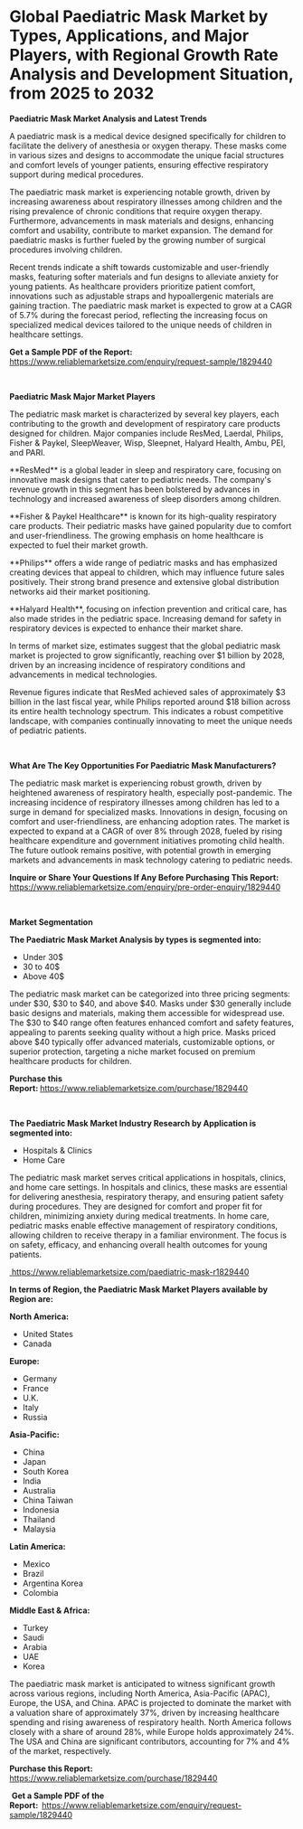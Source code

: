 <p><h1>Global Paediatric Mask Market by Types, Applications, and Major Players, with Regional Growth Rate Analysis and Development Situation, from 2025 to 2032</h1></p><p><strong>Paediatric Mask Market Analysis and Latest Trends</strong></p>
<p><p>A paediatric mask is a medical device designed specifically for children to facilitate the delivery of anesthesia or oxygen therapy. These masks come in various sizes and designs to accommodate the unique facial structures and comfort levels of younger patients, ensuring effective respiratory support during medical procedures.</p><p>The paediatric mask market is experiencing notable growth, driven by increasing awareness about respiratory illnesses among children and the rising prevalence of chronic conditions that require oxygen therapy. Furthermore, advancements in mask materials and designs, enhancing comfort and usability, contribute to market expansion. The demand for paediatric masks is further fueled by the growing number of surgical procedures involving children.</p><p>Recent trends indicate a shift towards customizable and user-friendly masks, featuring softer materials and fun designs to alleviate anxiety for young patients. As healthcare providers prioritize patient comfort, innovations such as adjustable straps and hypoallergenic materials are gaining traction. The paediatric mask market is expected to grow at a CAGR of 5.7% during the forecast period, reflecting the increasing focus on specialized medical devices tailored to the unique needs of children in healthcare settings.</p></p>
<p><strong>Get a Sample PDF of the Report:&nbsp;</strong> <a href="https://www.reliablemarketsize.com/enquiry/request-sample/1829440?utm_campaign=3564&utm_medium=2&utm_source=Github&utm_content=ia&utm_term=14042025&utm_id=paediatric-mask">https://www.reliablemarketsize.com/enquiry/request-sample/1829440</a></p>
<p>&nbsp;</p>
<p><strong>Paediatric Mask Major Market Players</strong></p>
<p><p>The pediatric mask market is characterized by several key players, each contributing to the growth and development of respiratory care products designed for children. Major companies include ResMed, Laerdal, Philips, Fisher & Paykel, SleepWeaver, Wisp, Sleepnet, Halyard Health, Ambu, PEI, and PARI.</p><p>**ResMed** is a global leader in sleep and respiratory care, focusing on innovative mask designs that cater to pediatric needs. The company's revenue growth in this segment has been bolstered by advances in technology and increased awareness of sleep disorders among children. </p><p>**Fisher & Paykel Healthcare** is known for its high-quality respiratory care products. Their pediatric masks have gained popularity due to comfort and user-friendliness. The growing emphasis on home healthcare is expected to fuel their market growth.</p><p>**Philips** offers a wide range of pediatric masks and has emphasized creating devices that appeal to children, which may influence future sales positively. Their strong brand presence and extensive global distribution networks aid their market positioning.</p><p>**Halyard Health**, focusing on infection prevention and critical care, has also made strides in the pediatric space. Increasing demand for safety in respiratory devices is expected to enhance their market share.</p><p>In terms of market size, estimates suggest that the global pediatric mask market is projected to grow significantly, reaching over $1 billion by 2028, driven by an increasing incidence of respiratory conditions and advancements in medical technologies. </p><p>Revenue figures indicate that ResMed achieved sales of approximately $3 billion in the last fiscal year, while Philips reported around $18 billion across its entire health technology spectrum. This indicates a robust competitive landscape, with companies continually innovating to meet the unique needs of pediatric patients.</p></p>
<p>&nbsp;</p>
<p><strong>What Are The Key Opportunities For Paediatric Mask Manufacturers?</strong></p>
<p><p>The pediatric mask market is experiencing robust growth, driven by heightened awareness of respiratory health, especially post-pandemic. The increasing incidence of respiratory illnesses among children has led to a surge in demand for specialized masks. Innovations in design, focusing on comfort and user-friendliness, are enhancing adoption rates. The market is expected to expand at a CAGR of over 8% through 2028, fueled by rising healthcare expenditure and government initiatives promoting child health. The future outlook remains positive, with potential growth in emerging markets and advancements in mask technology catering to pediatric needs.</p></p>
<p><strong>Inquire or Share Your Questions If Any Before Purchasing This Report:</strong> <a href="https://www.reliablemarketsize.com/enquiry/pre-order-enquiry/1829440?utm_campaign=3564&utm_medium=2&utm_source=Github&utm_content=ia&utm_term=14042025&utm_id=paediatric-mask">https://www.reliablemarketsize.com/enquiry/pre-order-enquiry/1829440</a></p>
<p>&nbsp;</p>
<p><strong>Market Segmentation</strong></p>
<p><strong>The Paediatric Mask Market Analysis by types is segmented into:</strong></p>
<p><ul><li>Under 30$</li><li>30 to 40$</li><li>Above 40$</li></ul></p>
<p><p>The pediatric mask market can be categorized into three pricing segments: under $30, $30 to $40, and above $40. Masks under $30 generally include basic designs and materials, making them accessible for widespread use. The $30 to $40 range often features enhanced comfort and safety features, appealing to parents seeking quality without a high price. Masks priced above $40 typically offer advanced materials, customizable options, or superior protection, targeting a niche market focused on premium healthcare products for children.</p></p>
<p><strong>Purchase this Report:&nbsp;</strong><a href="https://www.reliablemarketsize.com/purchase/1829440?utm_campaign=3564&utm_medium=2&utm_source=Github&utm_content=ia&utm_term=14042025&utm_id=paediatric-mask">https://www.reliablemarketsize.com/purchase/1829440</a></p>
<p>&nbsp;</p>
<p><strong>The Paediatric Mask Market Industry Research by Application is segmented into:</strong></p>
<p><ul><li>Hospitals & Clinics</li><li>Home Care</li></ul></p>
<p><p>The pediatric mask market serves critical applications in hospitals, clinics, and home care settings. In hospitals and clinics, these masks are essential for delivering anesthesia, respiratory therapy, and ensuring patient safety during procedures. They are designed for comfort and proper fit for children, minimizing anxiety during medical treatments. In home care, pediatric masks enable effective management of respiratory conditions, allowing children to receive therapy in a familiar environment. The focus is on safety, efficacy, and enhancing overall health outcomes for young patients.</p></p>
<p><a href="https://www.reliablemarketsize.com/paediatric-mask-r1829440?utm_campaign=3564&utm_medium=2&utm_source=Github&utm_content=ia&utm_term=14042025&utm_id=paediatric-mask">&nbsp;https://www.reliablemarketsize.com/paediatric-mask-r1829440</a></p>
<p><strong>In terms of Region, the Paediatric Mask Market Players available by Region are:</strong></p>
<p>
    <p> <strong> North America: </strong>
        <ul>
            <li>United States</li>
            <li>Canada</li>
        </ul>
        </p> 
    <p> <strong> Europe: </strong>
        <ul>
            <li>Germany</li>
            <li>France</li>
            <li>U.K.</li>
            <li>Italy</li>
            <li>Russia</li>
        </ul>
        </p> 
    <p> <strong> Asia-Pacific: </strong>
        <ul>
            <li>China</li>
            <li>Japan</li>
            <li>South Korea</li>
            <li>India</li>
            <li>Australia</li>
            <li>China Taiwan</li>
            <li>Indonesia</li>
            <li>Thailand</li>
            <li>Malaysia</li>
        </ul>
        </p> 
    <p> <strong> Latin America: </strong>
        <ul>
            <li>Mexico</li>
            <li>Brazil</li>
            <li>Argentina Korea</li>
            <li>Colombia</li>
        </ul>
        </p> 
    <p> <strong> Middle East & Africa: </strong>
        <ul>
            <li>Turkey</li>
            <li>Saudi</li>
            <li>Arabia</li>
            <li>UAE</li>
            <li>Korea</li>
        </ul>
    </p>
    </p>
<p><p>The paediatric mask market is anticipated to witness significant growth across various regions, including North America, Asia-Pacific (APAC), Europe, the USA, and China. APAC is projected to dominate the market with a valuation share of approximately 37%, driven by increasing healthcare spending and rising awareness of respiratory health. North America follows closely with a share of around 28%, while Europe holds approximately 24%. The USA and China are significant contributors, accounting for 7% and 4% of the market, respectively.</p></p>
<p><strong>Purchase this Report: </strong><a href="https://www.reliablemarketsize.com/purchase/1829440?utm_campaign=3564&utm_medium=2&utm_source=Github&utm_content=ia&utm_term=14042025&utm_id=paediatric-mask">https://www.reliablemarketsize.com/purchase/1829440</a></p>
<p>&nbsp;<strong>Get a Sample PDF of the Report:&nbsp;&nbsp;</strong><a href="https://www.reliablemarketsize.com/enquiry/request-sample/1829440?utm_campaign=3564&utm_medium=2&utm_source=Github&utm_content=ia&utm_term=14042025&utm_id=paediatric-mask">https://www.reliablemarketsize.com/enquiry/request-sample/1829440</a></p>
<p><strong></strong></p>
<p><p></p><p></p><p></p></p>